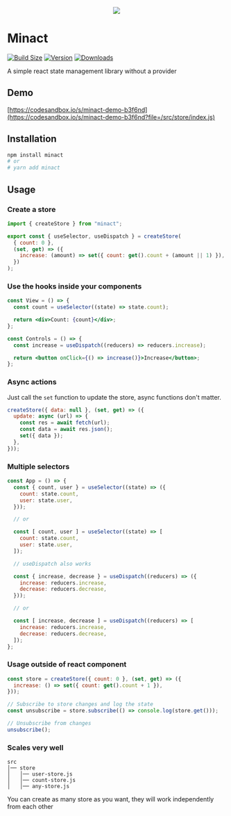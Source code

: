 <p align="center">
  <img src="https://res.cloudinary.com/naptest/image/upload/v1645189832/minact_avfrdg.png">
</p>

# Minact

[![Build Size](https://img.shields.io/bundlephobia/minzip/minact?label=Bundle%20size&style=flat&color=success)](https://bundlephobia.com/result?p=minact)
[![Version](https://img.shields.io/npm/v/minact?style=flat&color=success)](https://www.npmjs.com/package/minact)
[![Downloads](https://img.shields.io/npm/dt/minact.svg?style=flat&color=success)](https://www.npmjs.com/package/minact)

A simple react state management library without a provider

## Demo

[https://codesandbox.io/s/minact-demo-b3f6nd](https://codesandbox.io/s/minact-demo-b3f6nd?file=/src/store/index.js)

## Installation

```bash
npm install minact
# or
# yarn add minact
```

## Usage

### Create a store

```javascript
import { createStore } from "minact";

export const { useSelector, useDispatch } = createStore(
  { count: 0 },
  (set, get) => ({
    increase: (amount) => set({ count: get().count + (amount || 1) }),
  })
);
```

### Use the hooks inside your components

```jsx
const View = () => {
  const count = useSelector((state) => state.count);

  return <div>Count: {count}</div>;
};

const Controls = () => {
  const increase = useDispatch((reducers) => reducers.increase);

  return <button onClick={() => increase()}>Increase</button>;
};
```

### Async actions

Just call the `set` function to update the store, async functions don't matter.

```javascript
createStore({ data: null }, (set, get) => ({
  update: async (url) => {
    const res = await fetch(url);
    const data = await res.json();
    set({ data });
  },
}));
```

### Multiple selectors

```jsx
const App = () => {
  const { count, user } = useSelector((state) => ({
    count: state.count,
    user: state.user,
  }));

  // or

  const [ count, user ] = useSelector((state) => [
    count: state.count,
    user: state.user,
  ]);

  // useDispatch also works

  const { increase, decrease } = useDispatch((reducers) => ({
    increase: reducers.increase,
    decrease: reducers.decrease,
  }));

  // or

  const [ increase, decrease ] = useDispatch((reducers) => [
    increase: reducers.increase,
    decrease: reducers.decrease,
  ]);
};
```

### Usage outside of react component

```javascript
const store = createStore({ count: 0 }, (set, get) => ({
  increase: () => set({ count: get().count + 1 }),
}));

// Subscribe to store changes and log the state
const unsubscribe = store.subscribe(() => console.log(store.get()));

// Unsubscribe from changes
unsubscribe();
```

### Scales very well

```
src
│── store
│   │── user-store.js
│   │── count-store.js
│   │── any-store.js
```

You can create as many store as you want, they will work independently from each other

